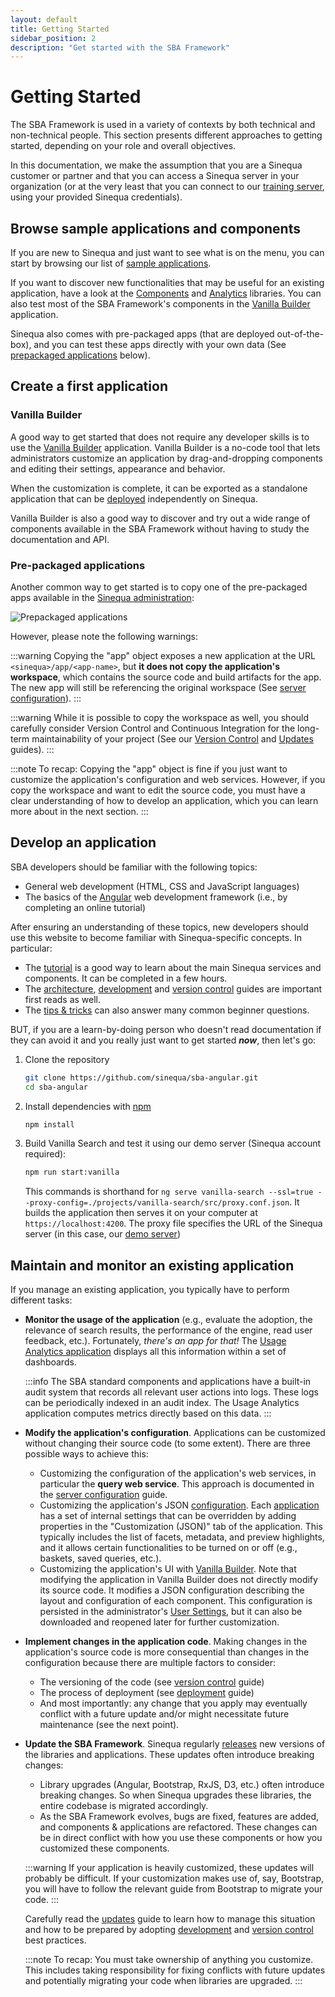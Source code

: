 ```yaml
---
layout: default
title: Getting Started
sidebar_position: 2
description: "Get started with the SBA Framework"
---
```


# Getting Started

The SBA Framework is used in a variety of contexts by both technical and non-technical people. This section presents different approaches to getting started, depending on your role and overall objectives.

In this documentation, we make the assumption that you are a Sinequa customer or partner and that you can access a Sinequa server in your organization (or at the very least that you can connect to our [training server](https://su-sba.demo.sinequa.com), using your provided Sinequa credentials).

## Browse sample applications and components

If you are new to Sinequa and just want to see what is on the menu, you can start by browsing our list of [sample applications](apps).

If you want to discover new functionalities that may be useful for an existing application, have a look at the [Components](libraries/components) and [Analytics](libraries/analytics) libraries. You can also test most of the SBA Framework's components in the [Vanilla Builder](#vanilla-builder) application.

Sinequa also comes with pre-packaged apps (that are deployed out-of-the-box), and you can test these apps directly with your own data (See [prepackaged applications](#pre-packaged-applications) below).

## Create a first application

### Vanilla Builder

A good way to get started that does not require any developer skills is to use the [Vanilla Builder](apps/vanilla-builder) application. Vanilla Builder is a no-code tool that lets administrators customize an application by drag-and-dropping components and editing their settings, appearance and behavior.

When the customization is complete, it can be exported as a standalone application that can be [deployed](guides/deployment) independently on Sinequa.

Vanilla Builder is also a good way to discover and try out a wide range of components available in the SBA Framework without having to study the documentation and API.

### Pre-packaged applications

Another common way to get started is to copy one of the pre-packaged apps available in the [Sinequa administration](guides/server-config):

![Prepackaged applications](/assets/gettingstarted/prepackaged-apps.png)

However, please note the following warnings:

:::warning
Copying the "app" object exposes a new application at the URL `<sinequa>/app/<app-name>`, but **it does not copy the application's workspace**, which contains the source code and build artifacts for the app. The new app will still be referencing the original workspace (See [server configuration](guides/server-config)).
:::

:::warning
While it is possible to copy the workspace as well, you should carefully consider Version Control and Continuous Integration for the long-term maintainability of your project (See our [Version Control](guides/version-control) and [Updates](guides/updates) guides).
:::

:::note
To recap: Copying the "app" object is fine if you just want to customize the application's configuration and web services. However, if you copy the workspace and want to edit the source code, you must have a clear understanding of how to develop an application, which you can learn more about in the next section.
:::

## Develop an application

SBA developers should be familiar with the following topics:

- General web development (HTML, CSS and JavaScript languages)
- The basics of the [Angular](https://angular.io/tutorial) web development framework (i.e., by completing an online tutorial)

After ensuring an understanding of these topics, new developers should use this website to become familiar with Sinequa-specific concepts. In particular:

- The [tutorial](tutorial) is a good way to learn about the main Sinequa services and components. It can be completed in a few hours.
- The [architecture](guides/architecture), [development](guides/development) and [version control](guides/version-control) guides are important first reads as well.
- The [tips & tricks](tipstricks) can also answer many common beginner questions.

BUT, if you are a learn-by-doing person who doesn't read documentation if they can avoid it and you really just want to get started ***now***, then let's go:

1. Clone the repository

    ```bash
    git clone https://github.com/sinequa/sba-angular.git
    cd sba-angular
    ```

2. Install dependencies with [npm](https://www.npmjs.com/)

    ```bash
    npm install
    ```

3. Build Vanilla Search and test it using our demo server (Sinequa account required):

    ```bash
    npm run start:vanilla
    ```

    This commands is shorthand for `ng serve vanilla-search --ssl=true --proxy-config=./projects/vanilla-search/src/proxy.conf.json`. It builds the application then serves it on your computer at `https://localhost:4200`. The proxy file specifies the URL of the Sinequa server (in this case, our [demo server](https://su-sba.demo.sinequa.com))

## Maintain and monitor an existing application

If you manage an existing application, you typically have to perform different tasks:

- **Monitor the usage of the application** (e.g., evaluate the adoption, the relevance of search results, the performance of the engine, read user feedback, etc.). Fortunately, *there's an app for that!* The [Usage Analytics application](apps/usage-analytics) displays all this information within a set of dashboards.

  :::info
  The SBA standard components and applications have a built-in audit system that records all relevant user actions into logs. These logs can be periodically indexed in an audit index. The Usage Analytics application computes metrics directly based on this data.
  :::

- **Modify the application's configuration**. Applications can be customized without changing their source code (to some extent). There are three possible ways to achieve this:

  - Customizing the configuration of the application's web services, in particular the **query web service**. This approach is documented in the [server configuration](guides/server-config) guide.
  - Customizing the application's JSON [configuration](tipstricks/configuration). Each [application](apps) has a set of internal settings that can be overridden by adding properties in the "Customization (JSON)" tab of the application. This typically includes the list of facets, metadata, and preview highlights, and it allows certain functionalities to be turned on or off (e.g., baskets, saved queries, etc.).
  - Customizing the application's UI with [Vanilla Builder](apps/vanilla-builder). Note that modifying the application in Vanilla Builder does not directly modify its source code. It modifies a JSON configuration describing the layout and configuration of each component. This configuration is persisted in the administrator's [User Settings](tipstricks/user-settings), but it can also be downloaded and reopened later for further customization.

- **Implement changes in the application code**. Making changes in the application's source code is more consequential than changes in the configuration because there are multiple factors to consider:

  - The versioning of the code (see [version control](guides/version-control) guide)
  - The process of deployment (see [deployment](guides/deployment) guide)
  - And most importantly: any change that you apply may eventually conflict with a future update and/or might necessitate future maintenance (see the next point).

- **Update the SBA Framework**. Sinequa regularly [releases](releases) new versions of the libraries and applications. These updates often introduce breaking changes:

  - Library upgrades (Angular, Bootstrap, RxJS, D3, etc.) often introduce breaking changes. So when Sinequa upgrades these libraries, the entire codebase is migrated accordingly.
  - As the SBA Framework evolves, bugs are fixed, features are added, and components & applications are refactored. These changes can be in direct conflict with how you use these components or how you customized these components.

  :::warning
  If your application is heavily customized, these updates will probably be difficult. If your customization makes use of, say, Bootstrap, you will have to follow the relevant guide from Bootstrap to migrate your code.
  :::

  Carefully read the [updates](guides/updates) guide to learn how to manage this situation and how to be prepared by adopting [development](guides/development) and [version control](guides/version-control) best practices.

  :::note
  To recap: You must take ownership of anything you customize. This includes taking responsibility for fixing conflicts with future updates and potentially migrating your code when libraries are upgraded.
  :::
  